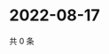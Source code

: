 # 2022-08-17

共 0 条

<!-- BEGIN WEIBO -->
<!-- 最后更新时间 Wed Aug 17 2022 01:20:26 GMT+0800 (China Standard Time) -->

<!-- END WEIBO -->
